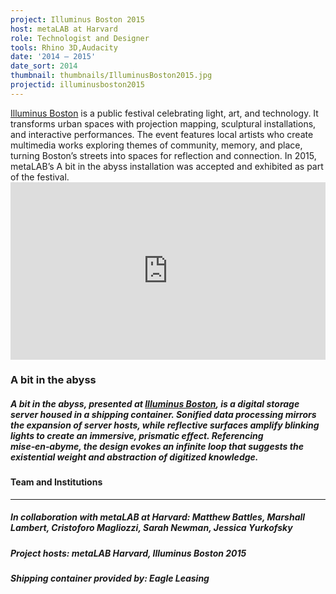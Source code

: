 ```yaml
---
project: Illuminus Boston 2015
host: metaLAB at Harvard
role: Technologist and Designer
tools: Rhino 3D,Audacity
date: '2014 – 2015'
date_sort: 2014
thumbnail: thumbnails/IlluminusBoston2015.jpg
projectid: illuminusboston2015
---
```


<!-- Project overview -->
<div class="project">
  <a href="https://illuminus.org" target="_blank">Illuminus Boston</a> is a public festival celebrating light, art, and technology. It transforms urban spaces with projection mapping, sculptural installations, and interactive performances. The event features local artists who create multimedia works exploring themes of community, memory, and place, turning Boston’s streets into spaces for reflection and connection. In 2015, metaLAB’s A bit in the abyss installation was accepted and exhibited as part of the festival.
</div>

<!-- Section: Sample project -->
<div class="project">
  <div style="padding:56.25% 0 0 0;position:relative;">
    <iframe
      allow="autoplay; fullscreen; picture-in-picture; clipboard-write; encrypted-media"
      data-ready="true"
      frameborder="0"
      src="https://player.vimeo.com/video/142049806?badge=0&amp;autopause=1&amp;player_id=0&amp;app_id=58479"
      style="position:absolute;top:0;left:0;width:100%;height:100%;"
      title="A Bit in the Abyss"
    ></iframe>
  </div>

  ### A bit in the abyss
  
  ##### <i>A bit in the abyss</i>, presented at <a href="https://illuminus.org/illuminus-2015/abitintheabyss" target="_blank">Illuminus Boston</a>, is a digital storage server housed in a shipping container. Sonified data processing mirrors the expansion of server hosts, while reflective surfaces amplify blinking lights to create an immersive, prismatic effect. Referencing mise‑en‑abyme, the design evokes an infinite loop that suggests the existential weight and abstraction of digitized knowledge.
</div>

<!-- Section: Credits -->
<div class="project-credits">

  #### Team and Institutions
  ---
  ##### In collaboration with metaLAB at Harvard: Matthew Battles, Marshall Lambert, Cristoforo Magliozzi, Sarah Newman, Jessica Yurkofsky
  ##### Project hosts: metaLAB Harvard, Illuminus Boston 2015
  ##### Shipping container provided by: Eagle Leasing

</div>
